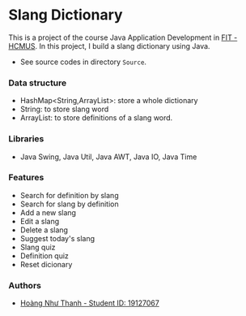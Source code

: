 # Slang Dictionary
This is a project of the course Java Application Development in [FIT - HCMUS](https://www.facebook.com/fit.hcmus). In this project, I build a slang dictionary using Java.

- See source codes in directory `Source`.

### Data structure
- HashMap<String,ArrayList<String>>: store a whole dictionary
- String: to store slang word
- ArrayList<String>: to store definitions of a slang word.

### Libraries

- Java Swing, Java Util, Java AWT, Java IO, Java Time

### Features
- Search for definition by slang
- Search for slang by definition
- Add a new slang
- Edit a slang
- Delete a slang
- Suggest today's slang
- Slang quiz
- Definition quiz
- Reset dicionary

### Authors
- [Hoàng Như Thanh - Student ID: 19127067](https://github.com/thanhhoang4869)

